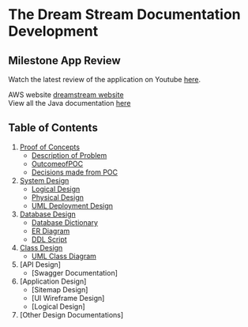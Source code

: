 # The Dream Stream Documentation Development


## Milestone App Review
Watch the latest review of the application on Youtube [here](https://www.youtube.com/embed/3njvE3QVbVk). 

AWS website [dreamstream website](http://thedreamstream.us-east-2.elasticbeanstalk.com)  
View all the Java documentation [here](https://mmitar.github.io/capstone/)

## Table of Contents
1. [Proof of Concepts](#application-requirements)
	* [Description of Problem](#functional-requirements)
	* [OutcomeofPOC](#non-functional-requirements)
	* [Decisions made from POC](#non-functional-requirements)
2. [System Design](#application-architecture)
	* [Logical Design](#functional-requirements)
	* [Physical Design](#non-functional-requirements)
	* [UML Deployment Design](#non-functional-requirements)
3. [Database Design](#database-design)
	* [Database Dictionary](#functional-requirements)
	* [ER Diagram](#non-functional-requirements)
	* [DDL Script](#non-functional-requirements)
4. [Class Design](#deployment-architecture)
	* [UML Class Diagram](#non-functional-requirements)
5. [API Design]
	* [Swagger Documentation] 
6. [Application Design]
	* [Sitemap Design]
	* [UI Wireframe Design]
	* [Logical Design]
7. [Other Design Documentations]